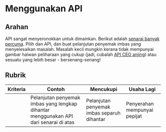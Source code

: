 # Menggunakan API

## Arahan

API sangat menyeronokkan untuk dimainkan. Berikut adalah [senarai banyak percuma](https://github.com/public-apis/public-apis). Pilih dan API, dan buat pelanjutan penyemak imbas yang menyelesaikan masalah. Masalah kecil mungkin kerana tidak mempunyai gambar haiwan peliharaan yang cukup (jadi, cubalah [API CEO anjing](https://dog.ceo/dog-api/)) atau sesuatu yang lebih besar - bersenang-senang!

## Rubrik

| Kriteria | Contoh                                                                  | Mencukupi                                 | Usaha Lagi       |
| -------- | -------------------------------------------------------------------------- | ---------------------------------------- | ----------------------- |
|          | Pelanjutan penyemak imbas yang lengkap dihantar menggunakan API dari senarai di atas | Pelanjutan penyemak imbas separuh dihantar | Penyerahan mempunyai pepijat |
